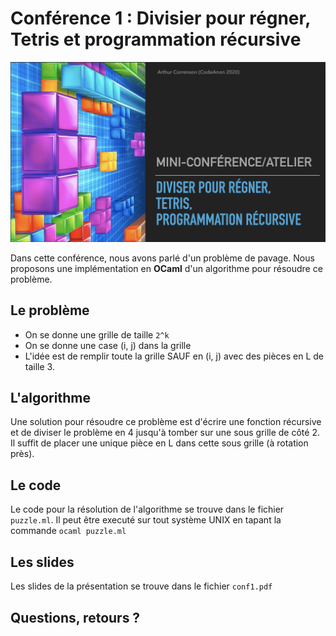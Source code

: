 # Conférence 1 : Divisier pour régner, Tetris et programmation récursive

![affiche](./affiche.png)

Dans cette conférence, nous avons parlé d'un problème de pavage. Nous proposons une implémentation en **OCaml** d'un algorithme pour résoudre ce problème.

## Le problème

+ On se donne une grille de taille `2^k`
+ On se donne une case (i, j) dans la grille
+ L'idée est de remplir toute la grille SAUF en (i, j) avec des pièces en L de taille 3.

## L'algorithme

Une solution pour résoudre ce problème est d'écrire une fonction récursive et de diviser le problème en 4 jusqu'à tomber sur une sous grille de côté 2. Il suffit de placer une unique pièce en L dans cette sous grille (à rotation près).

## Le code

Le code pour la résolution de l'algorithme se trouve dans le fichier `puzzle.ml`.
Il peut être executé sur tout système UNIX en tapant la commande `ocaml puzzle.ml`

## Les slides

Les slides de la présentation se trouve dans le fichier `conf1.pdf`

## Questions, retours ?





